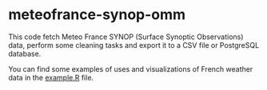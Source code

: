 # meteofrance-synop-omm

This code fetch Meteo France SYNOP (Surface Synoptic Observations) data, perform some cleaning tasks and export it to a CSV file or PostgreSQL database.

You can find some examples of uses and visualizations of French weather data in the [example.R](https://github.com/boupetch/meteofrance-synop-omm/blob/master/examples.R) file.